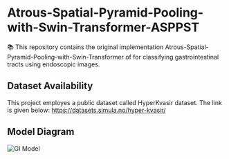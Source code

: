# Atrous-Spatial-Pyramid-Pooling-with-Swin-Transformer-ASPPST


📚 This repository contains the original implementation Atrous-Spatial-Pyramid-Pooling-with-Swin-Transformer of for classifying gastrointestinal tracts using endoscopic images.

## Dataset Availability

This project employes a public dataset called HyperKvasir dataset. The link is given below:
https://datasets.simula.no/hyper-kvasir/

## Model Diagram
![GI Model](https://github.com/mak-raiaan/ASPPST-GI/blob/d6ca16dc801f758ab4b8208966313a60717a3f07/GI_model.png)
